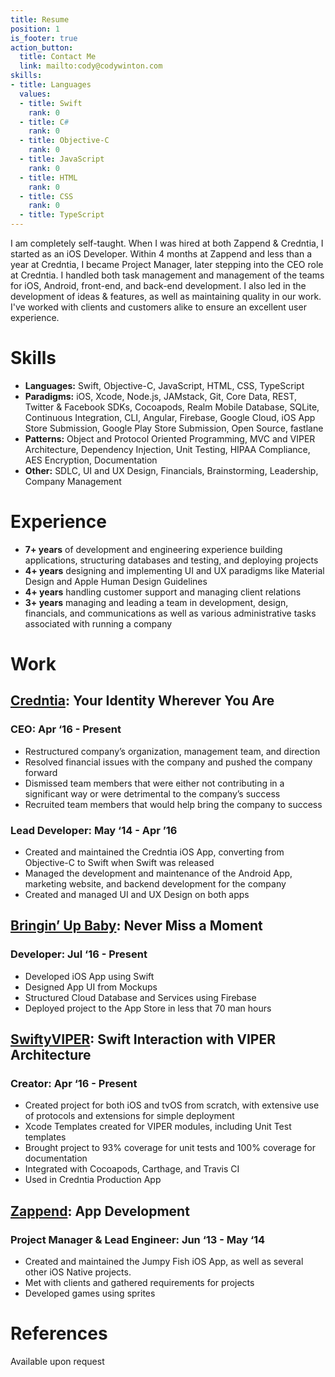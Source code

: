```yaml
---
title: Resume
position: 1
is_footer: true
action_button:
  title: Contact Me
  link: mailto:cody@codywinton.com
skills:
- title: Languages
  values:
  - title: Swift
    rank: 0
  - title: C#
    rank: 0
  - title: Objective-C
    rank: 0
  - title: JavaScript
    rank: 0
  - title: HTML
    rank: 0
  - title: CSS
    rank: 0
  - title: TypeScript
---
```


I am completely self-taught. When I was hired at both Zappend & Credntia, I started as an iOS Developer. Within 4 months at Zappend and less than a year at Credntia, I became Project Manager, later stepping into the CEO role at Credntia. I handled both task management and management of the teams for iOS, Android, front-end, and back-end development. I also led in the development of ideas & features, as well as maintaining quality in our work. I've worked with clients and customers alike to ensure an excellent user experience.

# Skills

- **Languages:** Swift, Objective-C, JavaScript, HTML, CSS, TypeScript
- **Paradigms:** iOS, Xcode, Node.js, JAMstack, Git, Core Data, REST, Twitter & Facebook SDKs, Cocoapods, Realm Mobile Database, SQLite, Continuous Integration, CLI, Angular, Firebase, Google Cloud, iOS App Store Submission, Google Play Store Submission, Open Source, fastlane
- **Patterns:** Object and Protocol Oriented Programming, MVC and VIPER Architecture, Dependency Injection, Unit Testing, HIPAA Compliance, AES Encryption, Documentation
- **Other:** SDLC, UI and UX Design, Financials, Brainstorming, Leadership, Company Management

# Experience

- **7+ years** of development and engineering experience building applications, structuring databases and testing, and deploying projects
- **4+ years** designing and implementing UI and UX paradigms like Material Design and Apple Human Design Guidelines
- **4+ years** handling customer support and managing client relations
- **3+ years** managing and leading a team in development, design, financials, and communications as well as various administrative tasks associated with running a company

# Work

## [Credntia](http://credntia.com): Your Identity Wherever You Are

### CEO: Apr ‘16 - Present

- Restructured company’s organization, management team, and direction
- Resolved financial issues with the company and pushed the company forward
- Dismissed team members that were either not contributing in a significant way or were detrimental to the company’s success
- Recruited team members that would help bring the company to success

### Lead Developer: May ‘14 - Apr ’16

- Created and maintained the Credntia iOS App, converting from Objective-C to Swift when Swift was released
- Managed the development and maintenance of the Android App, marketing website, and backend development for the company
- Created and managed UI and UX Design on both apps

## [Bringin’ Up Baby](http://bringinupbaby.com): Never Miss a Moment

### Developer: Jul ‘16 - Present

- Developed iOS App using Swift
- Designed App UI from Mockups
- Structured Cloud Database and Services using Firebase
- Deployed project to the App Store in less that 70 man hours

## [SwiftyVIPER](https://github.com/codytwinton/SwiftyVIPER): Swift Interaction with VIPER Architecture

### Creator: Apr ‘16 - Present

- Created project for both iOS and tvOS from scratch, with extensive use of protocols and extensions for simple deployment
- Xcode Templates created for VIPER modules, including Unit Test templates
- Brought project to 93% coverage for unit tests and 100% coverage for documentation
- Integrated with Cocoapods, Carthage, and Travis CI
- Used in Credntia Production App

## [Zappend](https://itunes.apple.com/app/id827138523): App Development

### Project Manager & Lead Engineer: Jun ‘13 - May ‘14

- Created and maintained the Jumpy Fish iOS App, as well as several other iOS Native projects.
- Met with clients and gathered requirements for projects
- Developed games using sprites

# References

Available upon request
